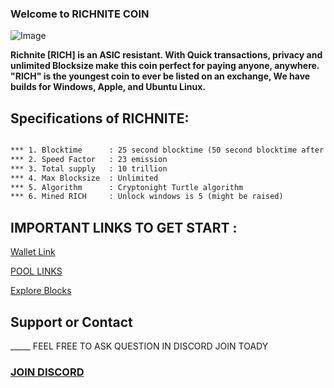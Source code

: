 ### Welcome to RICHNITE COIN 


![Image](https://cdn.discordapp.com/attachments/589835363091087385/589837465100222464/Picture100000000.png)

**Richnite [RICH] is an ASIC resistant.
With Quick transactions, privacy and unlimited Blocksize make this coin perfect for paying anyone, anywhere.
"RICH" is the youngest coin to ever be listed on an exchange, We have builds for Windows, Apple, and Ubuntu Linux.**


## Specifications of RICHNITE: 
```markdown

*** 1. Blocktime      : 25 second blocktime (50 second blocktime after block 100000)
*** 2. Speed Factor   : 23 emission 
*** 3. Total supply   : 10 trillion
*** 4. Max Blocksize  : Unlimited
*** 5. Algorithm      : Cryptonight Turtle algorithm  
*** 6. Mined RICH     : Unlock windows is 5 (might be raised)

```
## IMPORTANT LINKS TO GET START :

[Wallet Link](https://github.com/richnite-project/Richnite/releases)

[POOL LINKS](http://pool.stx.nl/RICH/#)

[Explore Blocks](http://be.stx.nl/RICH/)

## Support or Contact

_____ FEEL FREE TO ASK QUESTION IN DISCORD JOIN TOADY

### [JOIN DISCORD](https://discord.gg/m7rdznM)
